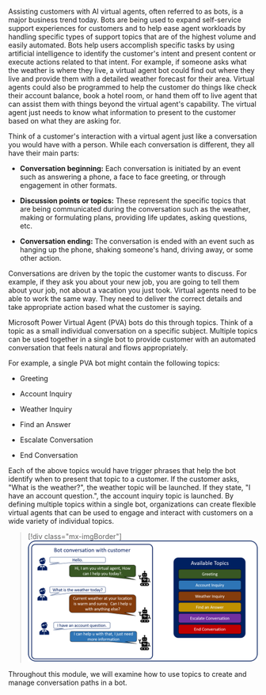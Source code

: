 Assisting customers with AI virtual agents, often referred to as bots, is a major business trend today. Bots are being used to expand self-service support experiences for customers and to help ease agent workloads by handling specific types of support topics that are of the highest volume and easily automated. Bots help users accomplish specific tasks by using artificial intelligence to identify the customer's intent and present content or execute actions related to that intent. For example, if someone asks what the weather is where they live, a virtual agent bot could find out where they live and provide them with a detailed weather forecast for their area. Virtual agents could also be programmed to help the customer do things like check their account balance, book a hotel room, or hand them off to live agent that can assist them with things beyond the virtual agent's capability. The virtual agent just needs to know what information to present to the customer based on what they are asking for.

Think of a customer's interaction with a virtual agent just like a conversation you would have with a person. While each conversation is different, they all have their main parts:

- **Conversation beginning:** Each conversation is initiated by an event such as answering a phone, a face to face greeting, or through engagement in other formats.

- **Discussion points or topics:** These represent the specific topics that are being communicated during the conversation such as the weather, making or formulating plans, providing life updates, asking questions, etc.

- **Conversation ending:** The conversation is ended with an event such as hanging up the phone, shaking someone's hand, driving away, or some other action.

Conversations are driven by the topic the customer wants to discuss. For example, if they ask you about your new job, you are going to tell them about your job, not about a vacation you just took. Virtual agents need to be able to work the same way. They need to deliver the correct details and take appropriate action based what the customer is saying.

Microsoft Power Virtual Agent (PVA) bots do this through topics. Think of a topic as a small individual conversation on a specific subject. Multiple topics can be used together in a single bot to provide customer with an automated conversation that feels natural and flows appropriately.

For example, a single PVA bot might contain the following topics:

- Greeting

- Account Inquiry

- Weather Inquiry

- Find an Answer

- Escalate Conversation

- End Conversation

Each of the above topics would have trigger phrases that help the bot identify when to present that topic to a customer. If the customer asks, "What is the weather?", the weather topic will be launched. If they state, "I have an account question.", the account inquiry topic is launched. By defining multiple topics within a single bot, organizations can create flexible virtual agents that can be used to engage and interact with customers on a wide variety of individual topics.

> [!div class="mx-imgBorder"]
> [![Bot conversation with customer labeled by topic](../media/1-1.png)](../media/1-1.png#lightbox)

Throughout this module, we will examine how to use topics to create and manage conversation paths in a bot.

